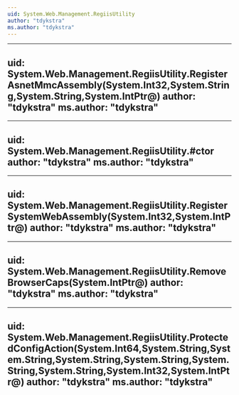 ```yaml
---
uid: System.Web.Management.RegiisUtility
author: "tdykstra"
ms.author: "tdykstra"
---
```


---
uid: System.Web.Management.RegiisUtility.RegisterAsnetMmcAssembly(System.Int32,System.String,System.String,System.IntPtr@)
author: "tdykstra"
ms.author: "tdykstra"
---

---
uid: System.Web.Management.RegiisUtility.#ctor
author: "tdykstra"
ms.author: "tdykstra"
---

---
uid: System.Web.Management.RegiisUtility.RegisterSystemWebAssembly(System.Int32,System.IntPtr@)
author: "tdykstra"
ms.author: "tdykstra"
---

---
uid: System.Web.Management.RegiisUtility.RemoveBrowserCaps(System.IntPtr@)
author: "tdykstra"
ms.author: "tdykstra"
---

---
uid: System.Web.Management.RegiisUtility.ProtectedConfigAction(System.Int64,System.String,System.String,System.String,System.String,System.String,System.String,System.Int32,System.IntPtr@)
author: "tdykstra"
ms.author: "tdykstra"
---
